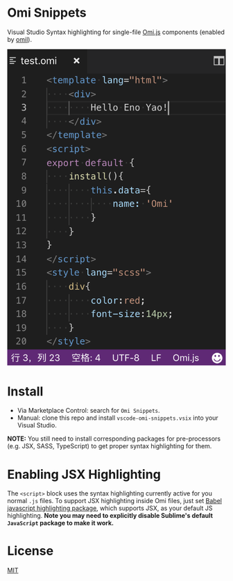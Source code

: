 # Omi Snippets

Visual Studio Syntax highlighting for single-file [Omi.js](https://github.com/Tencent/omi) components (enabled by [omil](https://github.com/Wscats/omil)).

![screenshot](./images/screenshot.png)

# Install

- Via Marketplace Control: search for `Omi Snippets`.
- Manual: clone this repo and install `vscode-omi-snippets.vsix` into your Visual Studio.

**NOTE:** You still need to install corresponding packages for pre-processors (e.g. JSX, SASS, TypeScript) to get proper syntax highlighting for them.

# Enabling JSX Highlighting

The `<script>` block uses the syntax highlighting currently active for you normal `.js` files. To support JSX highlighting inside Omi files, just set [Babel javascript highlighting package](https://packagecontrol.io/packages/Babel), which supports JSX, as your default JS highlighting. **Note you may need to explicitly disable Sublime's default `JavaScript` package to make it work.**

# License

[MIT](http://opensource.org/licenses/MIT)
